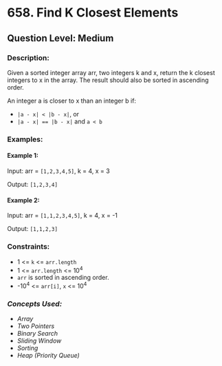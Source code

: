 # 658. Find K Closest Elements
## Question Level: Medium
### Description:
Given a sorted integer array arr, two integers k and x, return the k closest integers to x in the array. The result should also be sorted in ascending order.

An integer a is closer to x than an integer b if:
- `|a - x| < |b - x|`, or
- `|a - x| == |b - x|` and `a < b`

### Examples:
#### Example 1:

Input: arr = `[1,2,3,4,5]`, k = 4, x = 3

Output: `[1,2,3,4]`

#### Example 2:

Input: arr = `[1,1,2,3,4,5]`, k = 4, x = -1

Output: `[1,1,2,3]`

### Constraints:

- 1 <= `k` <= `arr.length`
- 1 <= `arr.length` <= 10<sup>4</sup>
- `arr` is sorted in ascending order.
- -10<sup>4</sup> <= `arr[i]`, `x` <= 10<sup>4</sup>

### <i>Concepts Used:
- Array
- Two Pointers
- Binary Search
- Sliding Window
- Sorting
- Heap (Priority Queue)</i>